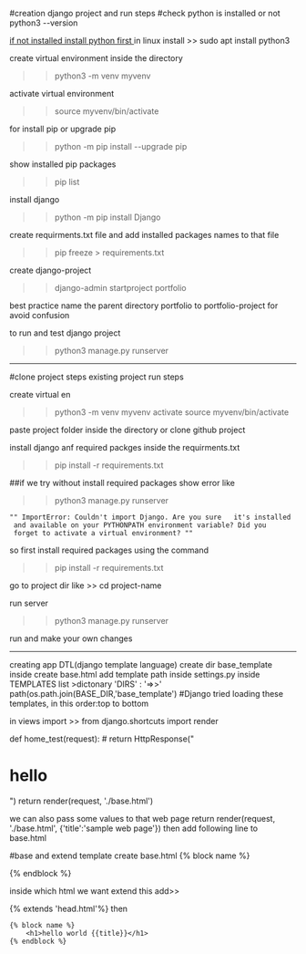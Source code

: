   #creation django project and run steps
#check python is installed or not
 python3 --version
 
 <a href="https://www.python.org/downloads">
 if not installed install python first
 </a>
 in linux install >> sudo apt install python3 
 
 create virtual environment inside the directory
 >> python3 -m venv myvenv
 
 activate virtual environment
 >> source myvenv/bin/activate
 
 for install pip or upgrade pip 
 >> python -m pip install --upgrade pip
 
 show installed pip packages
 >> pip list
 
 install django
 >> python -m pip install Django
 
 create requirments.txt file and 
 add installed packages names to that file
 >> pip freeze > requirements.txt
 
 create django-project
 >> django-admin startproject portfolio
 
 best practice name the parent directory
 portfolio to portfolio-project for avoid confusion
 
 to run and test django project
 >> python3 manage.py  runserver
 
 --------------------------------------------------------
 #clone project steps
 existing project run steps
 
 create virtual en
 >> python3 -m venv myvenv
 activate
 >> source myvenv/bin/activate
 
 paste project folder inside the directory
 or clone github project
 
 install django anf required packges inside the 
 requirments.txt
 >>pip install -r requirements.txt
 
 ##if we try without install required packages
 show error like
 >> python3 manage.py runserver

    "" ImportError: Couldn't import Django. Are you sure   it's installed
     and available on your PYTHONPATH environment variable? Did you
     forget to activate a virtual environment? ""

  so first install required packages 
  using the command
  >>pip install -r requirements.txt
  
  go to project dir
  like >> cd project-name
  
  run server
  >> python3 manage.py runserver
  
  run and make your own changes
 
 
 -------------------------------------
 creating app
 DTL(django template language)
 create dir base_template
     inside create base.html
 add template path inside settings.py
 inside TEMPLATES list >dictonary 'DIRS' : '=>>'
      path(os.path.join(BASE_DIR,'base_template')
 #Django tried loading these templates, in this order:top to bottom
 
 in views import >>
  from django.shortcuts import render

  def home_test(request):
    # return HttpResponse("<h1>hello</h1>")
    return render(request, './base.html')
 
  we can also pass some values to that web page 
    return render(request, './base.html', {'title':'sample web page'})
    then add following line to base.html
        <title> {{ title }} </title>


  #base and extend template
  create base.html
  {% block name %}
  
   {% endblock %} 
   
   inside which html we want extend this add>>
   
{% extends 'head.html'%} <!--must 1st tag and syntax same otherwise error-->
 then
 
    {% block name %}
        <h1>hello world {{title}}</h1>
    {% endblock %}
    
   
 
 
 
 
 
 
 
